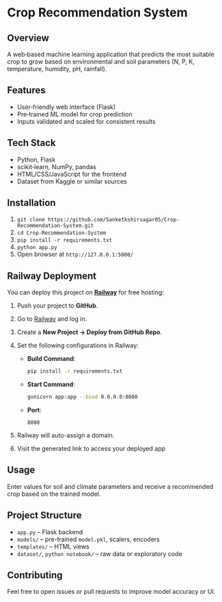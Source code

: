 # Crop Recommendation System

## Overview
A web‑based machine learning application that predicts the most suitable crop to grow based on environmental and soil parameters (N, P, K, temperature, humidity, pH, rainfall).

## Features
- User‑friendly web interface (Flask)
- Pre‑trained ML model for crop prediction
- Inputs validated and scaled for consistent results

## Tech Stack
- Python, Flask
- scikit‑learn, NumPy, pandas
- HTML/CSS/JavaScript for the frontend
- Dataset from Kaggle or similar sources

## Installation
1. `git clone https://github.com/Sanketkshirsagar05/Crop-Recommendation-System.git`
2. `cd Crop-Recommendation-System`
3. `pip install -r requirements.txt`
4. `python app.py`
5. Open browser at `http://127.0.0.1:5000/`

## Railway Deployment

You can deploy this project on **[Railway](https://railway.app/)** for free hosting:

1. Push your project to **GitHub**.  
2. Go to [Railway](https://railway.app/) and log in.  
3. Create a **New Project → Deploy from GitHub Repo**.  
4. Set the following configurations in Railway:  

   - **Build Command**:  
     ```bash
     pip install -r requirements.txt
     ```
   - **Start Command**:  
     ```bash
     gunicorn app:app --bind 0.0.0.0:8080
     ```
   - **Port**:  
     ```
     8080
     ```

5. Railway will auto-assign a domain.  
6. Visit the generated link to access your deployed app 

## Usage
Enter values for soil and climate parameters and receive a recommended crop based on the trained model.

## Project Structure
- `app.py` – Flask backend
- `models/` – pre-trained `model.pkl`, scalers, encoders
- `templates/` – HTML views
- `dataset/`, `python notebook/` – raw data or exploratory code

## Contributing
Feel free to open issues or pull requests to improve model accuracy or UI.
